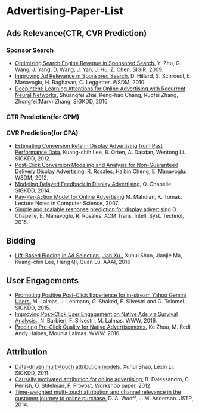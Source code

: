 # Advertising-Paper-List

## Ads Relevance(CTR, CVR Prediction)

### Sponsor Search

- [Optimizing Search Engine Revenue in Sponsored Search.](https://www.stat.osu.edu/~zhu.219/manuscript/sigir09_zhu.pdf) Y. Zhu, G. Wang, J. Yang, D. Wang, J. Yan, J. Hu, Z. Chen. SIGIR, 2009.
- [Improving Ad Relevance in Sponsored Search.](http://www.wsdm-conference.org/2010/proceedings/docs/p361.pdf) D. Hillard, S. Schroedl, E. Manavoglu, H. Raghavan, C. Leggetter. WSDM, 2010.
- [DeepIntent: Learning Attentions for Online Advertising with Recurrent Neural Networks.](http://www.kdd.org/kdd2016/papers/files/rfp0289-zhaiA.pdf) Shuangfei Zhai, Keng-hao Chang, Ruofei Zhang, Zhongfei(Mark) Zhang. SIGKDD, 2016.

### CTR Prediction(for CPM)

### CVR Prediction(for CPA)

- [Estimating Conversion Rete in Display Advertising from Past Performance Data.](https://pdfs.semanticscholar.org/379a/1c6d825f957f030cda8babc519738c224ca3.pdf) Kuang-chih Lee, B. Orten, A. Dasdan, Wentong Li. SIGKDD, 2012.
- [Post-Click Conversion Modeling and Analysis for Non-Guaranteed Delivery Display Advertising.](http://people.csail.mit.edu/romer/papers/NGDAdvertisingWSDM12.pdf) R. Rosales, Haibin Cheng, E. Manavoglu. WSDM, 2012.
- [Modeling Delayed Feedback in Display Advertising.](http://olivier.chapelle.cc/pub/delayedConv.pdf) O. Chapelle. SIGKDD, 2014.
- [Pay-Per-Action Model for Online Advertising](http://link.springer.com/chapter/10.1007%2F978-3-540-77105-0_59#page-1) M. Mahdian, K. Tomak. Lecture Notes in Computer Science, 2007.
- [Simple and scalable response prediction for display advertising](http://olivier.chapelle.cc/pub/ngdstone.pdf) O. Chapelle, E. Manavoglu, R. Rosales. ACM Trans. Intell. Syst. Technol, 2015.

## Bidding

- [Lift-Based Bidding in Ad Selection.](http://www0.cs.ucl.ac.uk/staff/w.zhang/rtb-papers/lift-bidding.pdf) [Jian Xu.](https://sites.google.com/site/jianxuhome/), Xuhui Shao, Jianjie Ma, Kuang-chih Lee, Hang Qi, Quan Lu. AAAI, 2016

## User Engagements

- [Promoting Positive Post-Click Experience for in-stream Yahoo Gemini Users.](http://www.dcs.gla.ac.uk/~mounia/Papers/kdd2015.pdf) M. Lalmas, J. Lehmann, G. Shaked, F. Silvestri and G. Tolomei. SIGKDD, 2015.
- [Improving Post-Click User Engagement on Native Ads via Survival Analysis.](http://ir.dcs.gla.ac.uk/~mounia/Papers/post2016.pdf). N. Barbieri, F. Silvestri, M. Lalmas. WWW, 2016.
- [Prediting Pre-Click Quality for Native Advertisements.](http://www.dcs.gla.ac.uk/~mounia/Papers/preclick.pdf) Ke Zhou, M. Redi, Andy Haines, Mounia Lalmas. WWW, 2016.

## Attribution

- [Data-driven multi-touch attribution models.](http://www.turn.com.akadns.net/sites/default/files/whitepapers/TURN_Tech_WP_Data-driven_Multi-touch_Attribution_Models.pdf) Xuhui Shao, Lexin Li. SIGKDD, 2011.
- [Causally motivated attribution for online advertising.](https://dstillery.com/wp-content/uploads/2016/07/CAUSALLY-MOTIVATED-ATTRIBUTION.pdf) B. Dalessandro, C. Perlish, O. Stitelman, F. Provost. Workshop paper, 2012.
- [Time-weighted multi-touch attribution and channel relevance in the customer journey to online purchase.](http://dro.dur.ac.uk/11460/1/11460.pdf?DDD21+dma0daw) D. A. Wooff, J. M. Anderson. JSTP, 2014.
